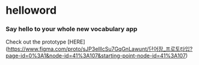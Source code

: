 # helloword
### Say hello to your whole new vocabulary app 

Check out the prototype [HERE] (https://www.figma.com/proto/sJP3elllcSu7GqGnLawunt/단어장_프로토타입?page-id=0%3A1&node-id=41%3A107&starting-point-node-id=41%3A107)
